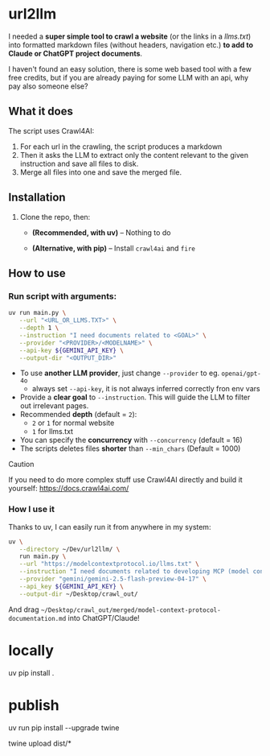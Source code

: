 # url2llm

I needed a **super simple tool to crawl a website** (or the links in a *llms.txt*) into formatted markdown files (without headers, navigation etc.) **to add to Claude or ChatGPT project documents**.

I haven't found an easy solution, there is some web based tool with a few free credits, but if you are already paying for some LLM with an api, why pay also someone else?

## What it does

The script uses Crawl4AI:

1. For each url in the crawling, the script produces a markdown
2. Then it asks the LLM to extract only the content relevant to the given instruction and save all files to disk.
3. Merge all files into one and save the merged file.

## Installation

1. Clone the repo, then:

   - **(Recommended, with uv)** – Nothing to do

   - **(Alternative, with pip)** – Install `crawl4ai` and `fire`

## How to use

### Run script with arguments:

```bash
uv run main.py \
   --url "<URL_OR_LLMS.TXT>" \
   --depth 1 \
   --instruction "I need documents related to <GOAL>" \
   --provider "<PROVIDER>/<MODELNAME>" \
   --api-key ${GEMINI_API_KEY} \
   --output-dir "<OUTPUT_DIR>"
```

- To use **another LLM provider**, just change `--provider` to eg. `openai/gpt-4o`
   - always set `--api-key`, it is not always inferred correctly fron env vars
- Provide a **clear goal** to `--instruction`. This will guide the LLM to filter out irrelevant pages.
- Recommended **depth** (default = `2`):
   - `2` or `1` for normal website
   - `1` for llms.txt
- You can specify the **concurrency** with `--concurrency` (default = 16)
- The scripts deletes files **shorter** than `--min_chars` (Default = 1000)

> [!CAUTION]
> If you need to do more complex stuff use Crawl4AI directly and build it yourself: https://docs.crawl4ai.com/

### How I use it

Thanks to uv, I can easily run it from anywhere in my system:

```bash
uv \
   --directory ~/Dev/url2llm/ \
   run main.py \
   --url "https://modelcontextprotocol.io/llms.txt" \
   --instruction "I need documents related to developing MCP (model context protocol) servers" \
   --provider "gemini/gemini-2.5-flash-preview-04-17" \
   --api_key ${GEMINI_API_KEY} \
   --output-dir ~/Desktop/crawl_out/
```

And drag `~/Desktop/crawl_out/merged/model-context-protocol-documentation.md` into ChatGPT/Claude!









# locally
uv pip install .

# publish
uv run pip install --upgrade twine
<!-- source .venv/bin/activate -->
twine upload dist/*

